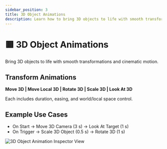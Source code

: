 ```yaml
---
sidebar_position: 3
title: 3D Object Animations
description: Learn how to bring 3D objects to life with smooth transformations and cinematic motion.
---
```


# 🟥 3D Object Animations

Bring 3D objects to life with smooth transformations and cinematic motion.

## Transform Animations
**Move 3D | Move Local 3D | Rotate 3D | Scale 3D | Look At 3D**

Each includes duration, easing, and world/local space control.

## Example Use Cases
- On Start → Move 3D Camera (3 s) → Look At Target (1 s)
- On Trigger → Scale 3D Object (0.5 s) → Rotate 3D (1 s)

![3D Object Animation Inspector View](/img/animation-modules/16-3d-object-animation-inspector.png)
